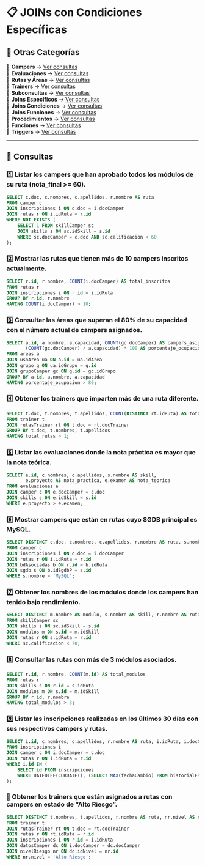 # 📋 JOINs con Condiciones Específicas

## 📂 Otras Categorías

📌 **Campers** → [Ver consultas](../../consultas-sql/consultas-sql/1.campers/)  
📌 **Evaluaciones** → [Ver consultas](../../consultas-sql/2.evaluaciones/)  
📌 **Rutas y Áreas** → [Ver consultas](../../consultas-sql/3.rutas_Areas/)  
📌 **Trainers** → [Ver consultas](../../consultas-sql/4.trainers/)  
📌 **Subconsultas** → [Ver consultas](../../consultas-sql/5.SubConsultas/)  
📌 **Joins Específicos** → [Ver consultas](../../consultas-sql/7.Joins_específicos/)  
📌 **Joins Condiciones** → [Ver consultas](../../consultas-sql/8.joins_condiciones/)  
📌 **Joins Funciones** → [Ver consultas](../../consultas-sql/9.joins_Funciones/)  
📌 **Procedimientos** → [Ver consultas](../../consultas-sql/10.procedimientos/)  
📌 **Funciones** → [Ver consultas](../../consultas-sql/11.funciones/)  
📌 **Triggers** → [Ver consultas](../../consultas-sql/12.triggers/)  

---  

## 📌 Consultas  

### 1️⃣ Listar los campers que han aprobado todos los módulos de su ruta (nota_final >= 60).  
```sql
SELECT c.doc, c.nombres, c.apellidos, r.nombre AS ruta
FROM camper c
JOIN inscripciones i ON c.doc = i.docCamper
JOIN rutas r ON i.idRuta = r.id
WHERE NOT EXISTS (
    SELECT 1 FROM skillCamper sc
    JOIN skills s ON sc.idSkill = s.id
    WHERE sc.docCamper = c.doc AND sc.calificacion < 60
);
```
### 2️⃣ Mostrar las rutas que tienen más de 10 campers inscritos actualmente.  
```sql
SELECT r.id, r.nombre, COUNT(i.docCamper) AS total_inscritos
FROM rutas r
JOIN inscripciones i ON r.id = i.idRuta
GROUP BY r.id, r.nombre
HAVING COUNT(i.docCamper) > 10;
```
### 3️⃣ Consultar las áreas que superan el 80% de su capacidad con el número actual de campers asignados.  
```sql
SELECT a.id, a.nombre, a.capacidad, COUNT(gc.docCamper) AS campers_asignados,
       (COUNT(gc.docCamper) / a.capacidad) * 100 AS porcentaje_ocupacion
FROM areas a
JOIN usoArea ua ON a.id = ua.idArea
JOIN grupo g ON ua.idGrupo = g.id
JOIN grupoCamper gc ON g.id = gc.idGrupo
GROUP BY a.id, a.nombre, a.capacidad
HAVING porcentaje_ocupacion > 80;
```
### 4️⃣ Obtener los trainers que imparten más de una ruta diferente.  
```sql
SELECT t.doc, t.nombres, t.apellidos, COUNT(DISTINCT rt.idRuta) AS total_rutas
FROM trainer t
JOIN rutasTrainer rt ON t.doc = rt.docTrainer
GROUP BY t.doc, t.nombres, t.apellidos
HAVING total_rutas > 1;
```
### 5️⃣ Listar las evaluaciones donde la nota práctica es mayor que la nota teórica.  
```sql
SELECT e.id, c.nombres, c.apellidos, s.nombre AS skill, 
       e.proyecto AS nota_practica, e.examen AS nota_teorica
FROM evaluaciones e
JOIN camper c ON e.docCamper = c.doc
JOIN skills s ON e.idSkill = s.id
WHERE e.proyecto > e.examen;
```
### 6️⃣ Mostrar campers que están en rutas cuyo SGDB principal es MySQL.  
```sql
SELECT DISTINCT c.doc, c.nombres, c.apellidos, r.nombre AS ruta, s.nombre AS sgdb
FROM camper c
JOIN inscripciones i ON c.doc = i.docCamper
JOIN rutas r ON i.idRuta = r.id
JOIN bdAsociadas b ON r.id = b.idRuta
JOIN sgdb s ON b.idSgdbP = s.id
WHERE s.nombre = 'MySQL';
```
### 7️⃣ Obtener los nombres de los módulos donde los campers han tenido bajo rendimiento.  
```sql
SELECT DISTINCT m.nombre AS modulo, s.nombre AS skill, r.nombre AS ruta
FROM skillCamper sc
JOIN skills s ON sc.idSkill = s.id
JOIN modulos m ON s.id = m.idSkill
JOIN rutas r ON s.idRuta = r.id
WHERE sc.calificacion < 70;
```
### 8️⃣ Consultar las rutas con más de 3 módulos asociados.  
```sql
SELECT r.id, r.nombre, COUNT(m.id) AS total_modulos
FROM rutas r
JOIN skills s ON r.id = s.idRuta
JOIN modulos m ON s.id = m.idSkill
GROUP BY r.id, r.nombre
HAVING total_modulos > 3;
```
### 9️⃣ Listar las inscripciones realizadas en los últimos 30 días con sus respectivos campers y rutas.  
```sql
SELECT i.id, c.nombres, c.apellidos, r.nombre AS ruta, i.idRuta, i.docCamper, i.id
FROM inscripciones i
JOIN camper c ON i.docCamper = c.doc
JOIN rutas r ON i.idRuta = r.id
WHERE i.id IN (
    SELECT id FROM inscripciones 
    WHERE DATEDIFF(CURDATE(), (SELECT MAX(fechaCambio) FROM historialEstados WHERE docCamper = i.docCamper)) <= 30
);
```
### 🔢 Obtener los trainers que están asignados a rutas con campers en estado de “Alto Riesgo”.  
```sql
SELECT DISTINCT t.nombres, t.apellidos, r.nombre AS ruta, nr.nivel AS nivel_riesgo
FROM trainer t
JOIN rutasTrainer rt ON t.doc = rt.docTrainer
JOIN rutas r ON rt.idRuta = r.id
JOIN inscripciones i ON r.id = i.idRuta
JOIN datosCamper dc ON i.docCamper = dc.docCamper
JOIN nivelRiesgo nr ON dc.idNivel = nr.id
WHERE nr.nivel = 'Alto Riesgo';
```